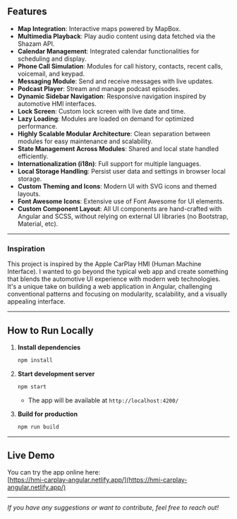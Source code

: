 ## Features

- **Map Integration**: Interactive maps powered by MapBox.
- **Multimedia Playback**: Play audio content using data fetched via the Shazam API.
- **Calendar Management**: Integrated calendar functionalities for scheduling and display.
- **Phone Call Simulation**: Modules for call history, contacts, recent calls, voicemail, and keypad.
- **Messaging Module**: Send and receive messages with live updates.
- **Podcast Player**: Stream and manage podcast episodes.
- **Dynamic Sidebar Navigation**: Responsive navigation inspired by automotive HMI interfaces.
- **Lock Screen**: Custom lock screen with live date and time.
- **Lazy Loading**: Modules are loaded on demand for optimized performance.
- **Highly Scalable Modular Architecture**: Clean separation between modules for easy maintenance and scalability.
- **State Management Across Modules**: Shared and local state handled efficiently.
- **Internationalization (i18n)**: Full support for multiple languages.
- **Local Storage Handling**: Persist user data and settings in browser local storage.
- **Custom Theming and Icons**: Modern UI with SVG icons and themed layouts.
- **Font Awesome Icons**: Extensive use of Font Awesome for UI elements.
- **Custom Component Layout**: All UI components are hand-crafted with Angular and SCSS, without relying on external UI libraries (no Bootstrap, Material, etc).

---

### Inspiration

This project is inspired by the Apple CarPlay HMI (Human Machine Interface). I wanted to go beyond the typical web app and create something that blends the automotive UI experience with modern web technologies. It's a unique take on building a web application in Angular, challenging conventional patterns and focusing on modularity, scalability, and a visually appealing interface.

---

## How to Run Locally

1. **Install dependencies**  
   ```bash
   npm install
   ```

2. **Start development server**  
   ```bash
   npm start
   ```
   - The app will be available at `http://localhost:4200/`

3. **Build for production**  
   ```bash
   npm run build
   ```

---

## Live Demo

You can try the app online here:  
[https://hmi-carplay-angular.netlify.app/](https://hmi-carplay-angular.netlify.app/)

---

_If you have any suggestions or want to contribute, feel free to reach out!_